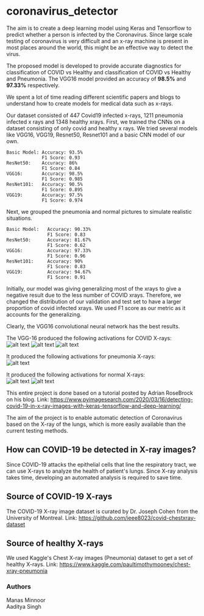 # coronavirus_detector

The aim is to create a deep learning model using Keras and Tensorflow to predict whether a person is infected by the Coronavirus. Since large scale testing of coronavirus is very difficult and an x-ray machine is present in most places around the world, this might be an effective way to detect the virus. 

The proposed model is developed to provide accurate diagnostics for classification of COVID vs Healthy and classification of COVID vs Healthy and Pneumonia. The VGG16 model provided an accuracy of **98.5%** and **97.33%** respectively. 

We spent a lot of time reading different scientific papers and blogs to understand how to create models for medical data such as x-rays. 

Our dataset consisted of 447 Covid19 infected x-rays, 1211 pneumonia infected x rays and 1348 healthy xrays. 
First, we trained the CNNs on a dataset consisting of only covid and healthy x rays. We tried several models like VGG16, VGG19, Resnet50, Resnet101 and a basic CNN model of our own. 


    Basic Model: Accuracy: 93.5% 
                 F1 Score: 0.93
    ResNet50:    Accuracy: 86% 
                 F1 Score: 0.84
    VGG16:       Accuracy: 98.5% 
                 F1 Score: 0.985
    ResNet101:   Accuracy: 90.5% 
                 F1 Score: 0.895
    VGG19:       Accuracy: 97.5% 
                 F1 Score: 0.974

Next, we grouped the pneumonia and normal pictures to simulate realistic situations. 


    Basic Model:   Accuracy: 90.33%
                   F1 Score: 0.83
    ResNet50:      Accuracy: 81.67%
                   F1 Score: 0.62
    VGG16:         Accuracy: 97.33%
                   F1 Score: 0.96
    ResNet101:     Accuracy: 90%
                   F1 Score: 0.83
    VGG19:         Accuracy: 94.67%
                   F1 Score: 0.91
                   
Initially, our model was giving generalizing most of the xrays to give a negative result due to the less number of COVID xrays. Therefore, we changed the distribution of our validation and test set to have a larger proportion of covid infected xrays. We used F1 score as our metric as it accounts for the generalizing. 

Clearly, the VGG16 convolutional neural network has the best results. 

The VGG-16 produced the following activations for COVID X-rays:<br />
![alt text](https://github.com/aaditya0702/coronavirus_detector/blob/master/sample/COVID1.png?raw=true)
![alt text](https://github.com/aaditya0702/coronavirus_detector/blob/master/sample/COVID2.png?raw=true)
![alt text](https://github.com/aaditya0702/coronavirus_detector/blob/master/sample/COVID3.png?raw=true)

It produced the following activations for pneumonia X-rays:<br />
![alt text](https://github.com/aaditya0702/coronavirus_detector/blob/master/sample/PNEUMONIA1.png?raw=true)

It produced the following activations for normal X-rays:<br />
![alt text](https://github.com/aaditya0702/coronavirus_detector/blob/master/sample/NORMAL1.png?raw=true)
![alt text](https://github.com/aaditya0702/coronavirus_detector/blob/master/sample/NORMAL2.png?raw=true)

This entire project is done based on a tutorial posted by Adrian RoseBrock on his blog. 
Link: https://www.pyimagesearch.com/2020/03/16/detecting-covid-19-in-x-ray-images-with-keras-tensorflow-and-deep-learning/

The aim of the project is to enable automatic detection of Coronavirus based on the X-ray of the lungs, which is more easily available than the current testing methods. 

## How can COVID-19 be detected in X-ray images?
Since COVID-19 attacks the epithelial cells that line the respiratory tract, we can use X-rays to analyze the health of patient's lungs. Since X-ray analysis takes time, developing an automated analysis is required to save time. 

## Source of COVID-19 X-rays
The COVID-19 X-ray image dataset is curated by Dr. Joseph Cohen from the University of Montreal. 
Link: https://github.com/ieee8023/covid-chestxray-dataset
## Source of healthy X-rays
We used Kaggle's Chest X-ray images (Pneumonia) dataset to get a set of healthy X-rays. 
Link: https://www.kaggle.com/paultimothymooney/chest-xray-pneumonia

### Authors
Manas Minnoor <br />
Aaditya Singh

